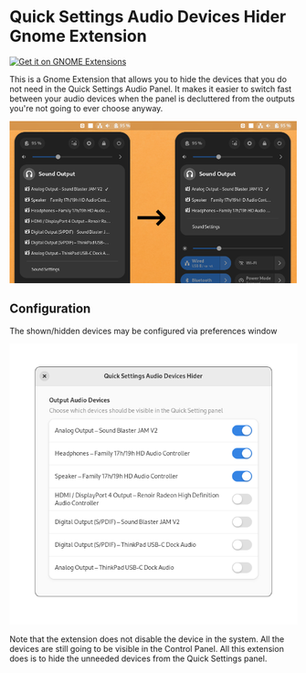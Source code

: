 # Quick Settings Audio Devices Hider Gnome Extension

<a href="https://extensions.gnome.org/extension/5964/quick-settings-audio-devices-hider/">
<img src="https://raw.githubusercontent.com/marcinjahn/gnome-quicksettings-audio-devices-hider-extension/8e9404e349a0cf6c235cf69394a6292c6eef4cae/img/get-it-on-ego.svg" height="100" alt="Get it on GNOME Extensions"/>
</a>

This is a Gnome Extension that allows you to hide the devices that you do not
need in the Quick Settings Audio Panel.
It makes it easier to switch fast between your audio devices when the panel
is decluttered from the outputs you're not going to ever choose anyway.

![Gnome Audio Panel](./img/audio-panel.png)

## Configuration

The shown/hidden devices may be configured via preferences window

![Extension Preferences Window](./img/extension-preferences.png)

Note that the extension does not disable the device in the system. All the devices
are still going to be visible in the Control Panel. All this extension does is
to hide the unneeded devices from the Quick Settings panel.
